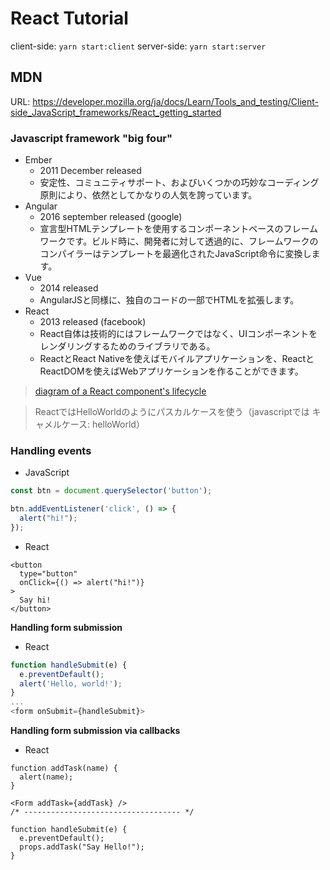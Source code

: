 # React Tutorial

client-side: `yarn start:client`
server-side:  `yarn start:server`

## MDN

URL: https://developer.mozilla.org/ja/docs/Learn/Tools_and_testing/Client-side_JavaScript_frameworks/React_getting_started

### Javascript framework "big four"

- Ember
  - 2011 December released
  - 安定性、コミュニティサポート、およびいくつかの巧妙なコーディング原則により、依然としてかなりの人気を誇っています。
- Angular
  - 2016 september released (google)
  - 宣言型HTMLテンプレートを使用するコンポーネントベースのフレームワークです。ビルド時に、開発者に対して透過的に、フレームワークのコンパイラーはテンプレートを最適化されたJavaScript命令に変換します。
- Vue
  - 2014 released
  - AngularJSと同様に、独自のコードの一部でHTMLを拡張します。
- React
  - 2013 released (facebook)
  - React自体は技術的にはフレームワークではなく、UIコンポーネントをレンダリングするためのライブラリである。
  - ReactとReact Nativeを使えばモバイルアプリケーションを、ReactとReactDOMを使えばWebアプリケーションを作ることができます。

> [diagram of a React component's lifecycle](https://projects.wojtekmaj.pl/react-lifecycle-methods-diagram/)

> ReactではHelloWorldのようにパスカルケースを使う（javascriptでは キャメルケース: helloWorld）

### Handling events

- JavaScript

```javascript
const btn = document.querySelector('button');

btn.addEventListener('click', () => {
  alert("hi!");
});
```

- React

```react
<button
  type="button"
  onClick={() => alert("hi!")}
>
  Say hi!
</button>
```

**Handling form submission**

- React

```javascript
function handleSubmit(e) {
  e.preventDefault();
  alert('Hello, world!');
}
...
<form onSubmit={handleSubmit}>
```

**Handling form submission via callbacks**

- React

```react
function addTask(name) {
  alert(name);
}

<Form addTask={addTask} />
/* ----------------------------------- */

function handleSubmit(e) {
  e.preventDefault();
  props.addTask("Say Hello!");
}
```





